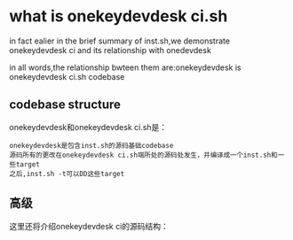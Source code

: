 

what is onekeydevdesk ci.sh
=============

in fact ealier in the brief summary of inst.sh,we demonstrate onekeydevdesk ci and its relationship with onedevdesk

in all words,the relationship bwteen them are:onekeydevdesk is onekeydevdesk ci.sh codebase

codebase structure
------

onekeydevdesk和onekeydevdesk ci.sh是：


```
onekeydevdesk是包含inst.sh的源码基础codebase
源码所有的更改在onekeydevdesk ci.sh端所处的源码处发生，并编译成一个inst.sh和一些target
之后,inst.sh -t可以DD这些target
```

高级
------

这里还将介绍onekeydevdesk ci的源码结构：


